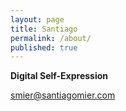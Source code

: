 ```yaml
---
layout: page
title: Santiago
permalink: /about/
published: true
---
```


**Digital Self-Expression**


[smier@santiagomier.com](mailto:email@domain.com)
